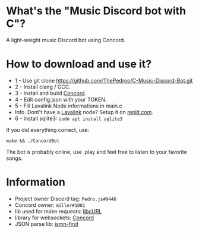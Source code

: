 # What's the "Music Discord bot with C"?

A light-weight music Discord bot using Concord.

# How to download and use it?

* 1 - Use git clone https://github.com/ThePedroo/C-Music-Discord-Bot.git
* 2 - Install clang / GCC.
* 3 - Install and build [Concord](https://github.com/Cogmasters/concord).
* 4 - Edit config.json with your TOKEN.
* 5 - Fill Lavalink Node informations in main.c
* Info. Dont't have a [Lavalink](https://github.com/freyacodes/Lavalink) node? Setup it on [replit.com](https://replit.com/).
* 6 - Install sqlite3: `sudo apt install sqlite3`

If you did everything correct, use: 
```
make && ./ConcordBot
```

The bot is probably online, use .play <music> and feel free to listen to your favorite songs.
  
# Information
 
 * Project owner Discord tag: `Pedro.js#9446`
 * Concord owner: `müller#1001`
 * lib used for make requests: [libcURL](https://curl.se/libcurl/c/)
 * library for websockets: [Concord](https://github.com/Cogmasters/concord)
 * JSON parse lib: [jsmn-find](https://github.com/lcsmuller/jsmn-find)
